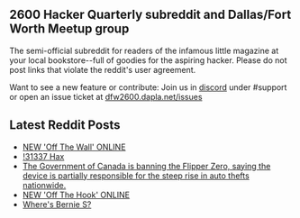 ## 2600 Hacker Quarterly subreddit and Dallas/Fort Worth Meetup group
The semi-official subreddit for readers of the infamous little magazine at your local bookstore--full of goodies for the aspiring hacker. Please do not post links that violate the reddit's user agreement.

Want to see a new feature or contribute: 
Join us in [discord](https://dfw2600.dapla.net/chat) under #support or open an issue ticket at [dfw2600.dapla.net/issues](https://dfw2600.dapla.net/issues)

## Latest Reddit Posts
<!-- BLOG-POST-LIST:START -->
- [NEW 'Off The Wall' ONLINE](https://2600.com/wall/20-02-2024)
- [!31337 Hax](https://www.reddit.com/r/2600/comments/1avvuag/31337_hax/)
- [The Government of Canada is banning the Flipper Zero, saying the device is partially responsible for the steep rise in auto thefts nationwide.](https://www.reddit.com/r/2600/comments/1auy4z7/the_government_of_canada_is_banning_the_flipper/)
- [NEW 'Off The Hook' ONLINE](https://2600.com/hook/14-02-2024)
- [Where's Bernie S?](https://www.reddit.com/r/2600/comments/1apr9zz/wheres_bernie_s/)
<!-- BLOG-POST-LIST:END -->
